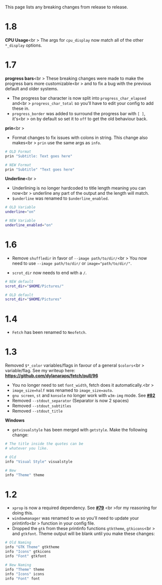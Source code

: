 This page lists any breaking changes from release to release.

# 1.8

**CPU Usage**<br \>
The args for `cpu_display` now match all of the other `*_display` options.

# 1.7

**progress bars**<br \>
These breaking changes were made to make the progress bars more customizable<br \>
and to fix a bug with the previous default and older systems.

- The progress bar character is now split into `progress_char_elapsed` and<br \>
`progress_char_total` so you'll have to edit your config to add these in.
- `progress_border` was added to surround the progress bar with `[ ]`, it's<br \>
on by default so set it to `off` to get the old behaviour back.

**prin**<br \>
- Format changes to fix issues with colons in string. This change also makes<br \>
`prin` use the same args as `info`.

```sh
# OLD Format
prin "Subtitle: Text goes here"

# NEW Format
prin "Subtitle" "Text goes here"
```

**Underline**<br \>
- Underlining is no longer hardcoded to title length meaning you can now<br \>
underline any part of the output and the length will match.
- `$underline` was renamed to `$underline_enabled`.

```sh
# OLD Variable
underline="on"

# NEW Variable
underline_enabled="on"
```



# 1.6

- Remove `shuffledir` in favor of `--image path/to/dir/`<br \>
You now need to use `--image path/to/dir/` or `image="path/to/dir/"`.

- `scrot_dir` now needs to end with a `/`.

```sh
# NEW default
scrot_dir="$HOME/Pictures/"

# OLD default
scrot_dir="$HOME/Pictures"
```

# 1.4

- `Fetch` has been renamed to `Neofetch`.

# 1.3
Removed `$*_color` variables/flags in favour of a general `$colors`<br \>
variable/flag. See my writeup here: **https://github.com/dylanaraps/fetch/pull/96**

- You no longer need to set `font_width`, fetch does it automatically.<br \>
- `image_size=half` was renamed to `image_size=auto`.
- `gnu screen`, `st` and `konsole` no longer work with `w3m-img` mode. See **[#82](https://github.com/dylanaraps/fetch/pull/82#issuecomment-185973761)**
- Removed `--stdout_separator` (Separator is now 2 spaces)
- Removed `--stdout_subtitles`
- Removed `--stdout_title`

**Windows**
- `getvisualstyle` has been merged with `getstyle`. Make the following change:

```sh
# The title inside the quotes can be
# whatever you like.

# Old
info "Visual Style" visualstyle

# New
info "Theme" theme
```

# 1.2

- `xprop` is now a required dependency. See **[#79](https://github.com/dylanaraps/fetch/issues/79)** <br \>for my reasoning for doing this.
- `windowmanager` was renamed to `wm` so you'll need to update your printinfo<br \>
function in your config file.
- Dropped the `gtk` from these printinfo functions `gtktheme`, `gtkicons`<br \>
and `gtkfont`. Theme output will be blank until you make these changes:

```sh
# Old Naming
info "GTK Theme" gtktheme
info "Icons" gtkicons
info "Font" gtkfont

# New Naming
info "Theme" theme
info "Icons" icons
info "Font" font
```

